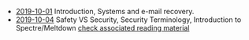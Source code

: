 - [2019-10-01](./2019-10-01.pdf) Introduction, Systems and e-mail recovery.
- [2019-10-04](./2019-10-04.pdf) Safety VS Security, Security Terminology, Introduction to Spectre/Meltdown [check associated reading material](https://github.com/bris-sys-sec/reading/tree/master/lecture2-specter-meltdown)
